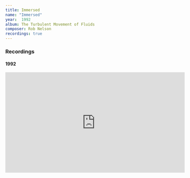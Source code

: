 ```yaml
---
title: Immersed
name: "Immersed"
year:  1992
album: The Turbulent Movement of Fluids
composer: Rob Nelson
recordings: true
---
```


<h3>Recordings</h3>

<h4>1992</h4>
<iframe width="560" height="315" src="https://www.youtube.com/embed/UaQAkN8DBwQ" frameborder="0" allow="accelerometer; autoplay; encrypted-media; gyroscope; picture-in-picture" allowfullscreen></iframe>

